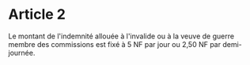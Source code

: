 # Article 2

Le montant de l'indemnité allouée à l'invalide ou à la veuve de guerre membre des commissions est fixé à 5 NF par jour ou 2,50 NF par demi-journée.
